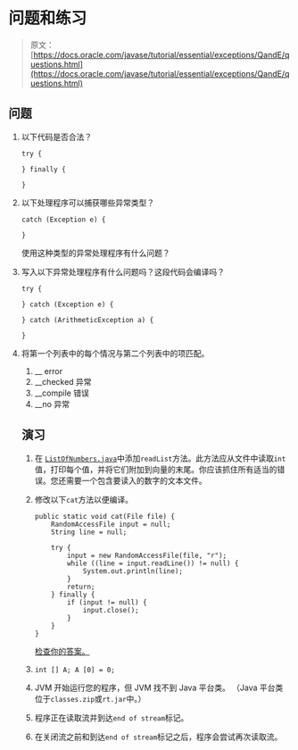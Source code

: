 # 问题和练习

> 原文： [https://docs.oracle.com/javase/tutorial/essential/exceptions/QandE/questions.html](https://docs.oracle.com/javase/tutorial/essential/exceptions/QandE/questions.html)

## 问题

1.  以下代码是否合法？

    ```
    try {

    } finally {

    }

    ```

2.  以下处理程序可以捕获哪些异常类型？

    ```
    catch (Exception e) {

    }

    ```

    使用这种类型的异常处理程序有什么问题？
3.  写入以下异常处理程序有什么问题吗？这段代码会编译吗？

    ```
    try {

    } catch (Exception e) {

    } catch (ArithmeticException a) {

    }

    ```

4.  将第一个列表中的每个情况与第二个列表中的项匹配。
    1.  __ error
    2.  __checked 异常
    3.  __compile 错误
    4.  __no 异常

    ## 演习

    1.  在 [``ListOfNumbers.java``](../examples/ListOfNumbers.java)中添加`readList`方法。此方法应从文件中读取`int`值，打印每个值，并将它们附加到向量的末尾。你应该抓住所有适当的错误。您还需要一个包含要读入的数字的文本文件。
    2.  修改以下`cat`方法以便编译。

        ```
        public static void cat(File file) {
            RandomAccessFile input = null;
            String line = null;

            try {
                input = new RandomAccessFile(file, "r");
                while ((line = input.readLine()) != null) {
                    System.out.println(line);
                }
                return;
            } finally {
                if (input != null) {
                    input.close();
                }
            }
        }

        ```

        [检查你的答案。](answers.html)
    1.  `int [] A;
        A [0] = 0;`
    2.  JVM 开始运行您的程序，但 JVM 找不到 Java 平台类。 （Java 平台类位于`classes.zip`或`rt.jar`中。）
    3.  程序正在读取流并到达`end of stream`标记。
    4.  在关闭流之前和到达`end of stream`标记之后，程序会尝试再次读取流。